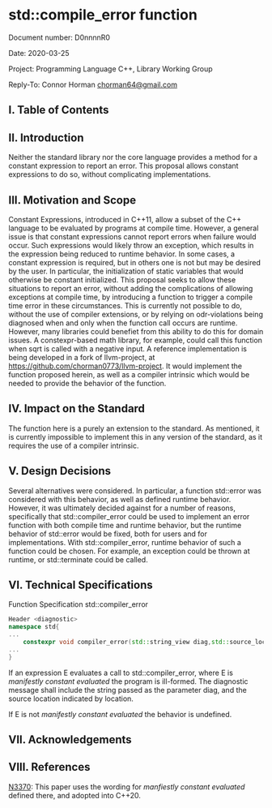 # std::compile_error function
Document number: D0nnnnR0

Date: 2020-03-25

Project: Programming Language C++, Library Working Group

Reply-To: Connor Horman <chorman64@gmail.com>

## I. Table of Contents

## II. Introduction

Neither the standard library nor the core language provides a method for a constant expression to report an error. This proposal allows constant expressions to do so, without complicating implementations.

## III. Motivation and Scope

Constant Expressions, introduced in C++11, allow a subset of the C++ language to be evaluated by programs at compile time. However, a general issue is that constant expressions cannot report errors when failure would occur.
Such expressions would likely throw an exception, which results in the expression being reduced to runtime behavior. In some cases, a constant expression is required, but in others one is not but may be desired by the user. In particular, the initialization of static variables that would otherwise be constant initialized. This proposal seeks to allow these situations to report an error, without adding the complications of allowing exceptions at compile time, by introducing a function to trigger a compile time error in these circumstances.
This is currently not possible to do, without the use of compiler extensions, or by relying on odr-violations being diagnosed when and only when the function call occurs are runtime.
However, many libraries could benefiet from this ability to do this for domain issues. A constexpr-based math library, for example, could call this function when sqrt is called with a negative input.
A reference implementation is being developed in a fork of llvm-project, at <https://github.com/chorman0773/llvm-project>. It would implement the function proposed herein, as well as a compiler intrinsic which would be needed to provide the behavior of the function.

## IV. Impact on the Standard

The function here is a purely an extension to the standard. 
As mentioned, it is currently impossible to implement this in any version of the standard, as it requires the use of a compiler intrinsic.

## V. Design Decisions
Several alternatives were considered. In particular, a function std::error was considered with this behavior, as well as defined runtime behavior. However, it was ultimately decided against for a number of reasons, specifically that std::compiler_error could be used to implement an error function with both compile time and runtime behavior, but the runtime behavior of std::error would be fixed, both for users and for implementations. With std::compiler_error, runtime behavior of such a function could be chosen. For example, an exception could be thrown at runtime, or std::terminate could be called. 

## VI. Technical Specifications

Function Specification std::compiler_error

```c++
Header <diagnostic>
namespace std{
...
    constexpr void compiler_error(std::string_view diag,std::source_location location=std::source_location::current()) noexcept;
...
}
```

If an expression E evaluates a call to std::compiler_error, where E is *manifestly constant evaluated* the program is ill-formed.
The diagnostic message shall include the string passed as the parameter diag, and the source location indicated by location.

If E is not *manifestly constant evaluated* the behavior is undefined.

## VII. Acknowledgements

## VIII. References

[N3370](https://open-std.org/jtc1/sc22/wg21/docs/papers/2012/n3370.html): This paper uses the wording for *manfiestly constant evaluated* defined there, and adopted into C++20. 
